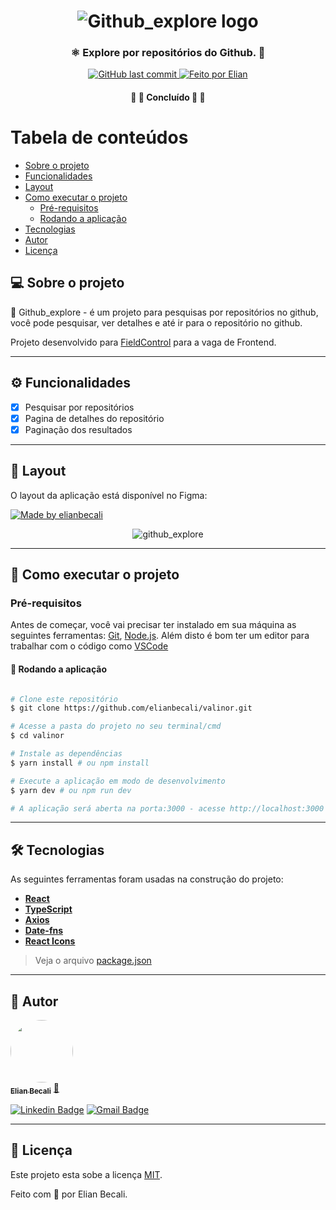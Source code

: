 <h1 align="center">
			<img src="https://raw.githubusercontent.com/elianbecali/valinor/feat/challenge-frontend-developer/.github/Logo.svg" alt="Github_explore logo" />
</h1>

<h3 align="center">
    ⚛ Explore por repositórios do Github. 💜
</h3>

<p align="center">

  <a href="https://github.com/elianbecali/valinor/commits/feat/challenge-frontend-developer/">
    <img alt="GitHub last commit" src="https://img.shields.io/github/last-commit/elianbecali/valinor?style=flat-square&">
  </a>

  <a href="https://linkedin.com/in/elianbecali">
    <img alt="Feito por Elian" src="https://img.shields.io/badge/feito%20por-Elian%20Becali-%237519C1?style=flat-square&">
  </a>


</p>

<h4 align="center">
	🚧 🚀 Concluído 🚀 🚧
</h4>

Tabela de conteúdos
=================
<!--ts-->
   * [Sobre o projeto](#-sobre-o-projeto)
   * [Funcionalidades](#%EF%B8%8F-funcionalidades)
   * [Layout](#-layout)
   * [Como executar o projeto](#-como-executar-o-projeto)
     * [Pré-requisitos](#pré-requisitos)
     * [Rodando a aplicação](#-rodando-a-aplicação)
   * [Tecnologias](#-tecnologias)
   * [Autor](#-autor)
   * [Licença](#-licença)
<!--te-->


## 💻 Sobre o projeto

🧭 Github_explore - é um projeto para pesquisas por repositórios no github, você pode pesquisar, ver detalhes e até ir para o repositório no github.


Projeto desenvolvido para [FieldControl](https://fieldcontrol.com.br/) para a vaga de Frontend.

---

## ⚙️ Funcionalidades

- [x] Pesquisar por repositórios
- [x] Pagina de detalhes do repositório
- [x] Paginação dos resultados

---

## 🎨 Layout

O layout da aplicação está disponível no Figma:

<a href="https://www.figma.com/file/HOCmxfrElzLpI75LdzFLia/Github-Explorer?node-id=1%3A373">
  <img alt="Made by elianbecali" src="https://img.shields.io/badge/Acessar%20Layout%20-Figma-%2304D361?style=flat-square">
</a>

<p align="center" style="display: flex; align-items: flex-start; justify-content: center;">
  <img alt="github_explore" title="#github_explore" src="https://github.com/elianbecali/valinor/blob/tree/feat/challenge-frontend-developer/.github/Macbook-Pro.png?raw=true" />
</p>

---

## 🚀 Como executar o projeto

### Pré-requisitos

Antes de começar, você vai precisar ter instalado em sua máquina as seguintes ferramentas:
[Git](https://git-scm.com), [Node.js](https://nodejs.org/en/).
Além disto é bom ter um editor para trabalhar com o código como [VSCode](https://code.visualstudio.com/)




#### 🧭 Rodando a aplicação

```bash

# Clone este repositório
$ git clone https://github.com/elianbecali/valinor.git

# Acesse a pasta do projeto no seu terminal/cmd
$ cd valinor

# Instale as dependências
$ yarn install # ou npm install

# Execute a aplicação em modo de desenvolvimento
$ yarn dev # ou npm run dev

# A aplicação será aberta na porta:3000 - acesse http://localhost:3000

```

---

## 🛠 Tecnologias

As seguintes ferramentas foram usadas na construção do projeto:

-   **[React](https://reactjs.org/)**
-   **[TypeScript](https://www.typescriptlang.org/)**
-   **[Axios](https://github.com/axios/axios)**
-   **[Date-fns](https://date-fns.org/)**
-   **[React Icons](https://react-icons.github.io/react-icons/)**

> Veja o arquivo  [package.json](https://github.com/elianbecali/valinor/blob/feat/challenge-frontend-developer/package.json)

---

## 🦸 Autor

<a href="https://app.rocketseat.com.br/me/elian-carlos-becali-aguiar-1567032394">
 <img style="border-radius: 50%;" src="https://avatars.githubusercontent.com/u/54561377?v=4" width="100px;" alt=""/>
 <br />
 <sub><b>Elian Becali</b></sub></a> <a href="https://app.rocketseat.com.br/me/elian-carlos-becali-aguiar-1567032394" title="Rocketseat">🚀</a>
 <br />

[![Linkedin Badge](https://img.shields.io/badge/-Elian%20Becali-blue?style=flat-square&logo=Linkedin&logoColor=white&link=https://www.linkedin.com/in/elianbecali/)](https://www.linkedin.com/in/elianbecali/)
[![Gmail Badge](https://img.shields.io/badge/-elianbecaliaguiar@gmail.com-c14438?style=flat-square&logo=Gmail&logoColor=white&link=mailto:elianbecaliaguiar@gmail.com)](mailto:elianbecaliaguiar@gmail.com)

---

## 📝 Licença

Este projeto esta sobe a licença [MIT](./LICENSE).

Feito com 💜 por Elian Becali.

